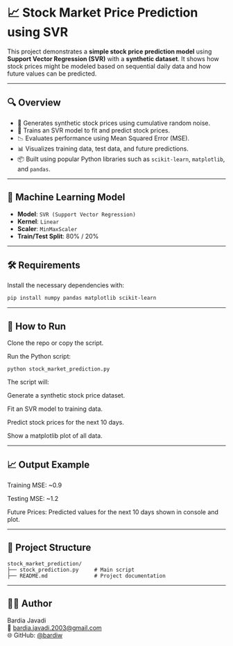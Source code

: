 # 📈 Stock Market Price Prediction using SVR

This project demonstrates a **simple stock price prediction model** using **Support Vector Regression (SVR)** with a **synthetic dataset**. It shows how stock prices might be modeled based on sequential daily data and how future values can be predicted.

---

## 🔍 Overview

- 🔢 Generates synthetic stock prices using cumulative random noise.
- 🧪 Trains an SVR model to fit and predict stock prices.
- 📉 Evaluates performance using Mean Squared Error (MSE).
- 📊 Visualizes training data, test data, and future predictions.
- 📦 Built using popular Python libraries such as `scikit-learn`, `matplotlib`, and `pandas`.

---

## 🧠 Machine Learning Model

- **Model**: `SVR (Support Vector Regression)`
- **Kernel**: `Linear`
- **Scaler**: `MinMaxScaler`
- **Train/Test Split**: 80% / 20%

---

## 🛠️ Requirements

Install the necessary dependencies with:

```bash
pip install numpy pandas matplotlib scikit-learn
```

---

## 🚀 How to Run
Clone the repo or copy the script.

Run the Python script:

```
python stock_market_prediction.py
```
The script will:

Generate a synthetic stock price dataset.

Fit an SVR model to training data.

Predict stock prices for the next 10 days.

Show a matplotlib plot of all data.

---

## 📈 Output Example
Training MSE: ~0.9

Testing MSE: ~1.2

Future Prices: Predicted values for the next 10 days shown in console and plot.

---

## 📂 Project Structure
```
stock_market_prediction/
├── stock_prediction.py     # Main script
├── README.md               # Project documentation
```

---

## 👨‍💻 Author
 Bardia Javadi   
  📧 bardia.javadi.2003@gmail.com    
  🌐 GitHub: [@bardiw](https://github.com/bardiw)   
